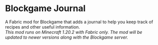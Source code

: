 # Blockgame Journal

A Fabric mod for Blockgame that adds a journal to help you keep track of recipes and other useful information.\
*This mod runs on Minecraft 1.20.2 with Fabric only. The mod will be updated to newer versions along with the Blockgame server.*